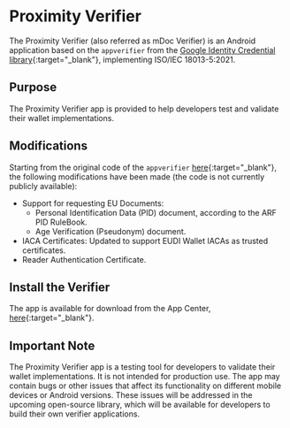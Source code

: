 # Proximity Verifier

The Proximity Verifier (also referred as mDoc Verifier) is an Android application based on the `appverifier` from the [Google Identity Credential library](https://github.com/openwallet-foundation-labs/identity-credential){:target="_blank"}, implementing ISO/IEC 18013-5:2021.

## Purpose

The Proximity Verifier app is provided to help developers test and validate their wallet implementations.

## Modifications

Starting from the original code of the `appverifier` [here](https://github.com/openwallet-foundation-labs/identity-credential/commit/0b9b31ef63047762e10300e23a22f6d7dcfb6d15){:target="_blank"}, the following modifications have been made (the code is not currently publicly available):

 - Support for requesting EU Documents:
   - Personal Identification Data (PID) document, according to the ARF PID RuleBook.
   - Age Verification (Pseudonym) document.
 - IACA Certificates: Updated to support EUDI Wallet IACAs as trusted certificates.
 - Reader Authentication Certificate.

## Install the Verifier

The app is available for download from the App Center, [here](https://install.appcenter.ms/orgs/eu-digital-identity-wallet/apps/mdoc-verifier-testing/distribution_groups/eudi%20verifier%20(testing)%20public){:target="_blank"}.

## Important Note
The Proximity Verifier app is a testing tool for developers to validate their wallet implementations. 
It is not intended for production use. 
The app may contain bugs or other issues that affect its functionality on different mobile devices or Android versions.
These issues will be addressed in the upcoming open-source library, which will be available for developers to build their own verifier applications.
